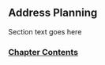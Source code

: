 ## Address Planning

Section text goes here

<!-- Link lines generated automatically; do not delete -->

### [<ins>Chapter Contents</ins>](5.%20Network%20Design.md)
